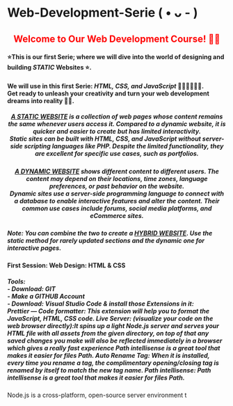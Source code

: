 # Web-Development-Serie ( • ᴗ - )
<h2 style="color:red" align="center">Welcome to Our Web Development Course! 👋🌐</h2> 
<h4>⭐This is our first Serie; where we will dive into the world of designing and building <strong><i>STATIC</i></strong> Websites ⭐.</h4>
<h4>We will use in this first Serie: <strong><i>HTML, CSS, and JavaScript</i></strong> 🧑🏻‍💻👩🏻‍💻. 
<br>Get ready to unleash your creativity and turn your web development dreams into reality 🚀💥.</h4>
<h5 align="center"> <strong><i><u>A STATIC WEBSITE</u></i></strong> is a collection of web pages whose content remains the same whenever users access it. Compared to a dynamic website, it is quicker and easier to create but has limited interactivity.<br> Static sites can be built with HTML, CSS, and JavaScript without server-side scripting languages like PHP. Despite the limited functionality, they are excellent for specific use cases, such as portfolios.</h5>

<h5 align="center"> <strong><i><u>A DYNAMIC WEBSITE</u></i></strong> shows different content to different users. The content may depend on their locations, time zones, language preferences, or past behavior on the website.<br> Dynamic sites use a server-side programming language to connect with a database to enable interactive features and alter the content. Their common use cases include forums, social media platforms, and eCommerce sites.</h5>
<h5>Note: You can combine the two to create a  <strong><i><u>HYBRID WEBSITE</u></i></strong>. Use the static method for rarely updated sections and the dynamic one for interactive pages.</h5>

<h4>First Session:
Web Design: HTML & CSS</h4>
<h5>Tools: <br>
          - Download: GIT <br>
          - Make a GITHUB Account <br>
          - Download: Visual Studio Code & install those Extensions in it: <br>
          <strong align="center"><i> Prettier — Code formatter:</i></strong> This extension will help you to format the JavaScript, HTML, CSS code.
            <strong><i> Live Server: (visualize your code on the web browser directly):It spins up a light Node.js server and serves your HTML file with all assets from the given directory, on top of that any saved changes you make will also be reflected immediately in a browser which gives a really fast experience</i></strong> Path intellisense is a great tool that makes it easier for files Path.
            <strong><i> Auto Rename Tag:</i></strong> When it is installed, every time you rename a tag, the complimentary opening/closing tag is renamed by itself to match the new tag name.
            <strong><i> Path intellisense:</i></strong> Path intellisense is a great tool that makes it easier for files Path.</h5> 
Node.js is a cross-platform, open-source server environment t

